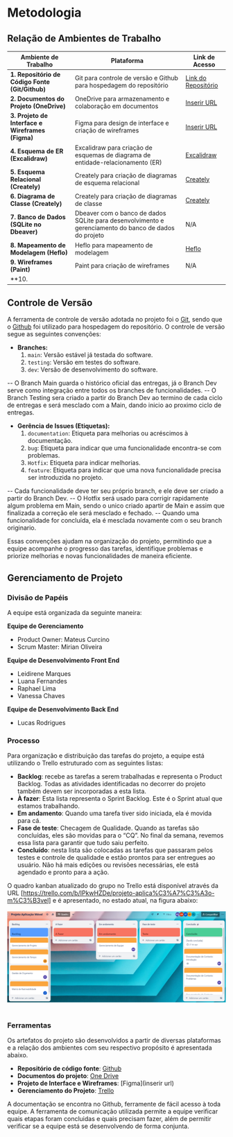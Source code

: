 # Metodologia

## Relação de Ambientes de Trabalho

| **Ambiente de Trabalho**                       | **Plataforma**                                                | **Link de Acesso**                                      |
|----------------------------------------------|---------------------------------------------------------------|--------------------------------------------------------|
| **1. Repositório de Código Fonte (Git/Github)** | Git para controle de versão e Github para hospedagem do repositório | [Link do Repositório](https://github.com/seuarquivo/repo) |
| **2. Documentos do Projeto (OneDrive)**         | OneDrive para armazenamento e colaboração em documentos       | [Inserir URL](https://onedrive.live.com/...)           |
| **3. Projeto de Interface e Wireframes (Figma)** | Figma para design de interface e criação de wireframes        | [Inserir URL](https://www.figma.com/...)                |
| **4. Esquema de ER (Excalidraw)**               | Excalidraw para criação de esquemas de diagrama de entidade-relacionamento (ER) | [Excalidraw](https://excalidraw.com/)       |
| **5. Esquema Relacional (Creately)**             | Creately para criação de diagramas de esquema relacional     | [Creately](https://creately.com/pt/home/)               |
| **6. Diagrama de Classe (Creately)**             | Creately para criação de diagramas de classe                 | [Creately](https://creately.com/pt/home/)               |
| **7. Banco de Dados (SQLite no Dbeaver)**        | Dbeaver com o banco de dados SQLite para desenvolvimento e gerenciamento do banco de dados do projeto | N/A                    |
| **8. Mapeamento de Modelagem (Heflo)**           | Heflo para mapeamento de modelagem                           | [Heflo](https://www.heflo.com/pt-br/software-de-modelagem-de-processos-gratuito/) |
| **9. Wireframes (Paint)**                       | Paint para criação de wireframes                             | N/A                                                    |
| **10. 

## Controle de Versão

A ferramenta de controle de versão adotada no projeto foi o [Git](https://git-scm.com/), sendo que o [Github](https://github.com) foi utilizado para hospedagem do repositório. O controle de versão segue as seguintes convenções:
- **Branches:**
   1. `main`: Versão estável já testada do software.
   2. `testing`: Versão em testes do software.
   3. `dev`: Versão de desenvolvimento do software.

-- O Branch Main guarda o histórico oficial das entregas, já o Branch Dev serve como integração entre todos os branches de funcionalidades.
-- O Branch Testing sera criado a partir do Branch Dev ao termino de cada ciclo de entregas e será mesclado com a Main, dando inicio ao proximo ciclo de entregas.


- **Gerência de Issues (Etiquetas):**
   1. `documentation`: Etiqueta para melhorias ou acréscimos à documentação.
   2. `bug`: Etiqueta para indicar que uma funcionalidade encontra-se com problemas.
   3. `Hotfix`: Etiqueta para indicar melhorias.
   4. `feature`: Etiqueta para indicar que uma nova funcionalidade precisa ser introduzida no projeto.

 
-- Cada funcionalidade deve ter seu próprio branch, e ele deve ser criado a partir do Branch Dev. 
-- O Hotfix será usado para corrigir rapidamente algum problema em Main, sendo o unico criado apartir de Main e assim que finalizada a correção ele será mesclado e fechado.
-- Quando uma funcionalidade for concluída, ela é mesclada novamente com o seu branch originario.

Essas convenções ajudam na organização do projeto, permitindo que a equipe acompanhe o progresso das tarefas, identifique problemas e priorize melhorias e novas funcionalidades de maneira eficiente.


## Gerenciamento de Projeto

### Divisão de Papéis

A equipe está organizada da seguinte maneira:

**Equipe de Gerenciamento**
- Product Owner: Mateus Curcino<br>
- Scrum Master: Mirian Oliveira<br>
  
**Equipe de Desenvolvimento Front End**
- Leidirene Marques
- Luana Fernandes
- Raphael Lima
- Vanessa Chaves<br>
  
**Equipe de Desenvolvimento Back End**
- Lucas Rodrigues

### Processo

Para organização e distribuição das tarefas do projeto, a equipe está utilizando o Trello estruturado com as seguintes listas: 

- **Backlog**: recebe as tarefas a serem trabalhadas e representa o Product Backlog. Todas as atividades identificadas no decorrer do projeto também devem ser incorporadas a esta lista.<br>
- **À fazer**: Esta lista representa o Sprint Backlog. Este é o Sprint atual que estamos trabalhando.<br>
- **Em andamento**: Quando uma tarefa tiver sido iniciada, ela é movida para cá.<br>
- **Fase de teste**: Checagem de Qualidade. Quando as tarefas são concluídas, eles são movidas para o “CQ”. No final da semana,  revemos essa lista para garantir que tudo saiu perfeito.<br>
- **Concluído**: nesta lista são colocadas as tarefas que passaram pelos testes e controle de qualidade e estão prontos para ser entregues ao usuário. Não há mais edições ou revisões necessárias, ele está agendado e pronto para a ação.<br>


O quadro kanban atualizado do grupo no Trello está disponível através da URL  [https://trello.com/b/IPkwHZDe/projeto-aplica%C3%A7%C3%A3o-m%C3%B3vel] e é apresentado, no estado atual, na figura abaixo:
<br><br>
<img src="img/trelo.png"><br><br>


### Ferramentas

Os artefatos do projeto são desenvolvidos a partir de diversas plataformas e a relação dos ambientes com seu respectivo propósito é apresentada abaixo.  

* **Repositório de código fonte**: [Github](https://github.com/ICEI-PUC-Minas-PMV-ADS/pmv-ads-2023-2-e3-proj-mov-t4-pmvads-20232-e3-projmovt4-time4-medtime/blob/main/docs/03-Metodologia.md)
* **Documentos do projeto**: [One Drive](https://sgapucminasbr-my.sharepoint.com/:w:/r/personal/1402443_sga_pucminas_br/_layouts/15/Doc.aspx?sourcedoc=%7B4246C33D-4044-4EFF-9526-C055F7A6BD38%7D&file=Projeto_3%C2%B0%20semestre.docx&action=default&mobileredirect=true&DefaultItemOpen=1&login_hint=1402443%40sga.pucminas.br&ct=1693362696557&wdOrigin=OFFICECOM-WEB.MAIN.REC&cid=1187fd4b-fdf7-4660-95a6-12722807eefc&wdPreviousSessionSrc=HarmonyWeb&wdPreviousSession=429b0eac-9e10-4b1a-86d9-e1afef0edcd9)
* **Projeto de Interface e  Wireframes**: [Figma](inserir url)
* **Gerenciamento do Projeto**: [Trello](https://trello.com/b/IPkwHZDe/projeto-aplica%C3%A7%C3%A3o-m%C3%B3vel)

A documentação se encontra no Github, ferramente de fácil acesso à toda equipe. A ferramenta de comunicação utilizada permite a equipe verificar quais etapas foram concluidas e quais precisam fazer, além de permitir verificar se a equipe está se desenvolvendo de forma conjunta.